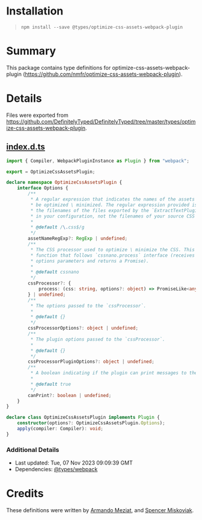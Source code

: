 # Installation
> `npm install --save @types/optimize-css-assets-webpack-plugin`

# Summary
This package contains type definitions for optimize-css-assets-webpack-plugin (https://github.com/nmfr/optimize-css-assets-webpack-plugin).

# Details
Files were exported from https://github.com/DefinitelyTyped/DefinitelyTyped/tree/master/types/optimize-css-assets-webpack-plugin.
## [index.d.ts](https://github.com/DefinitelyTyped/DefinitelyTyped/tree/master/types/optimize-css-assets-webpack-plugin/index.d.ts)
````ts
import { Compiler, WebpackPluginInstance as Plugin } from "webpack";

export = OptimizeCssAssetsPlugin;

declare namespace OptimizeCssAssetsPlugin {
    interface Options {
        /**
         * A regular expression that indicates the names of the assets that should
         * be optimized \ minimized. The regular expression provided is run against
         * the filenames of the files exported by the `ExtractTextPlugin` instances
         * in your configuration, not the filenames of your source CSS files
         *
         * @default /\.css$/g
         */
        assetNameRegExp?: RegExp | undefined;
        /**
         * The CSS processor used to optimize \ minimize the CSS. This should be a
         * function that follows `cssnano.process` interface (receives a CSS and
         * options parameters and returns a Promise).
         *
         * @default cssnano
         */
        cssProcessor?: {
            process: (css: string, options?: object) => PromiseLike<any>;
        } | undefined;
        /**
         * The options passed to the `cssProcessor`.
         *
         * @default {}
         */
        cssProcessorOptions?: object | undefined;
        /**
         * The plugin options passed to the `cssProcessor`.
         *
         * @default {}
         */
        cssProcessorPluginOptions?: object | undefined;
        /**
         * A boolean indicating if the plugin can print messages to the console.
         *
         * @default true
         */
        canPrint?: boolean | undefined;
    }
}

declare class OptimizeCssAssetsPlugin implements Plugin {
    constructor(options?: OptimizeCssAssetsPlugin.Options);
    apply(compiler: Compiler): void;
}

````

### Additional Details
 * Last updated: Tue, 07 Nov 2023 09:09:39 GMT
 * Dependencies: [@types/webpack](https://npmjs.com/package/@types/webpack)

# Credits
These definitions were written by [Armando Meziat](https://github.com/odnamrataizem), and [Spencer Miskoviak](https://github.com/skovy).
